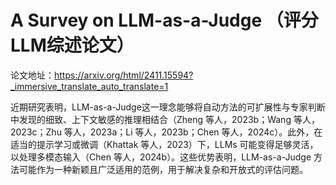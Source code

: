 # A Survey on LLM-as-a-Judge （评分LLM综述论文）
论文地址：https://arxiv.org/html/2411.15594?_immersive_translate_auto_translate=1

近期研究表明，LLM-as-a-Judge这一理念能够将自动方法的可扩展性与专家判断中发现的细致、上下文敏感的推理相结合（Zheng 等人，2023b；Wang 等人，2023c；Zhu 等人，2023a；Li 等人，2023b；Chen 等人，2024c）。此外，在适当的提示学习或微调（Khattak 等人，2023）下，LLMs 可能变得足够灵活，以处理多模态输入（Chen 等人，2024b）。这些优势表明，LLM-as-a-Judge 方法可能作为一种新颖且广泛适用的范例，用于解决复杂和开放式的评估问题。
